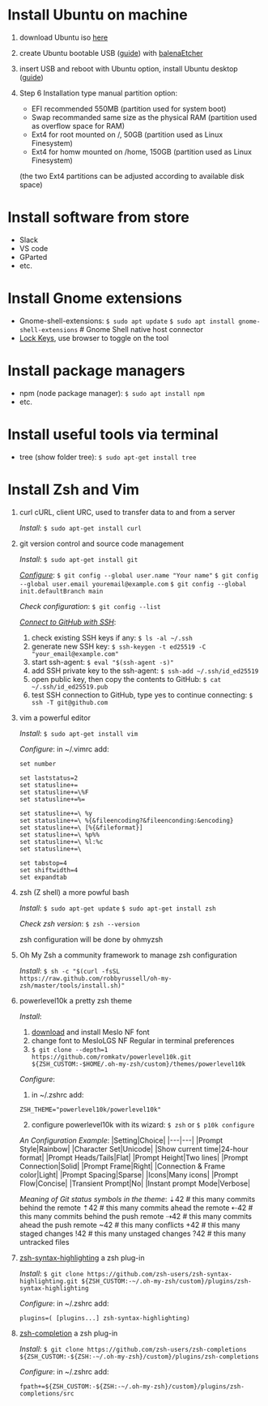 # Install Ubuntu on machine
1. download Ubuntu iso [here](https://ubuntu.com/download/desktop)

2. create Ubuntu bootable USB ([guide](https://ubuntu.com/tutorials/create-a-usb-stick-on-windows#1-overview)) with [balenaEtcher](https://www.balena.io/etcher/) 

3. insert USB and reboot with Ubuntu option, install Ubuntu desktop ([guide](https://ubuntu.com/tutorials/install-ubuntu-desktop#1-overview))

4. Step 6 Installation type manual partition option: 
    - EFI recommended 550MB (partition used for system boot)
    - Swap recommanded same size as the physical RAM (partition used as overflow space for RAM)
    - Ext4 for root mounted on /, 50GB (partition used as Linux Finesystem)
    - Ext4 for homw mounted on /home, 150GB (partition used as Linux Finesystem)

    (the two Ext4 partitions can be adjusted according to available disk space)


# Install software from store
- Slack
- VS code
- GParted
- etc.


# Install Gnome extensions
- Gnome-shell-extensions: 
    `$ sudo apt update`
    `$ sudo apt install gnome-shell-extensions`     # Gnome Shell native host connector
- [Lock Keys](https://extensions.gnome.org/extension/36/lock-keys/), use browser to toggle on the tool


# Install package managers
- npm (node package manager): `$ sudo apt install npm`
- etc.


# Install useful tools via terminal
- tree (show folder tree): `$ sudo apt-get install tree`


# Install Zsh and Vim
1. curl
    cURL, client URC, used to transfer data to and from a server

    *Install*:
        `$ sudo apt-get install curl`

2. git
    version control and source code management

    *Install*:
        `$ sudo apt-get install git`
    
    *[Configure](https://git-scm.com/book/en/v2/Getting-Started-First-Time-Git-Setup)*:
        `$ git config --global user.name "Your name"`
        `$ git config --global user.email youremail@example.com`
        `$ git config --global init.defaultBranch main`

    *Check configuration*:
        `$ git config --list`
    
    *[Connect to GitHub with SSH](https://docs.github.com/en/authentication/connecting-to-github-with-ssh)*:
    1. check existing SSH keys if any: `$ ls -al ~/.ssh`
    2. generate new SSH key: `$ ssh-keygen -t ed25519 -C "your_email@example.com"`
    3. start ssh-agent: `$ eval "$(ssh-agent -s)"`
    4. add SSH private key to the ssh-agent: `$ ssh-add ~/.ssh/id_ed25519`
    5. open public key, then copy the contents to GitHub: `$ cat ~/.ssh/id_ed25519.pub`
    6. test SSH connection to GitHub, type yes to continue connecting: `$ ssh -T git@github.com`
      

3. vim
    a powerful editor

    *Install*:
        `$ sudo apt-get install vim`

    *Configure*:
    in ~/.vimrc add:
    ```
    set number
    
    set laststatus=2
    set statusline+=
    set statusline+=\%F
    set statusline+=%=
    
    set statusline+=\ %y
    set statusline+=\ %{&fileencoding?&fileenconding:&encoding}
    set statusline+=\ [%{&fileformat}]
    set statusline+=\ %p%%
    set statusline+=\ %l:%c
    set statusline+=\
    
    set tabstop=4
    set shiftwidth=4
    set expandtab
    ```

4. zsh (Z shell)
    a more powful bash 

    *Install*:
        `$ sudo apt-get update`
        `$ sudo apt-get install zsh`

    *Check zsh version*:
        `$ zsh --version`

    zsh configuration will be done by ohmyzsh
    
5. Oh My Zsh
    a community framework to manage zsh configuration

    *Install*:
        `$ sh -c "$(curl -fsSL https://raw.github.com/robbyrussell/oh-my-zsh/master/tools/install.sh)"`
    
6. powerlevel10k
    a pretty zsh theme

    *Install*:
    1. [download](https://github.com/romkatv/powerlevel10k) and install Meslo NF font 
    2. change font to MesloLGS NF Regular in terminal preferences
    3. `$ git clone --depth=1 https://github.com/romkatv/powerlevel10k.git ${ZSH_CUSTOM:-$HOME/.oh-my-zsh/custom}/themes/powerlevel10k`
	
    *Configure*:
    1. in ~/.zshrc add: 
    ```
    ZSH_THEME="powerlevel10k/powerlevel10k"
    ```
    2. configure powerlevel10k with its wizard:	
        `$ zsh` or `$ p10k configure`

    *An Configuration Example*:
    |Setting|Choice|
    |---|---|
    |Prompt Style|Rainbow|
    |Character Set|Unicode|
    |Show current time|24-hour format|
    |Prompt Heads/Tails|Flat|
    |Prompt Height|Two lines|
    |Prompt Connection|Solid|
    |Prompt Frame|Right|
    |Connection & Frame color|Light|
    |Prompt Spacing|Sparse|
    |Icons|Many icons|
    |Prompt Flow|Concise|
    |Transient Prompt|No|
    |Instant prompt Mode|Verbose|

    *Meaning of Git status symbols in the theme*:
    ⇣42	    # this many commits behind the remote
    ⇡42	    # this many commits ahead the remote
    ⇠42     # this many commits behind the push remote
    ⇢42     # this many commits ahead the push remote
    ~42     # this many conflicts 
    +42     # this many staged changes 
    !42     # this many unstaged changes 
    ?42     # this many untracked files 
	
7. [zsh-syntax-highlighting](https://github.com/zsh-users/zsh-syntax-highlighting/blob/master/INSTALL.md)
    a zsh plug-in 

    *Install*:
        `$ git clone https://github.com/zsh-users/zsh-syntax-highlighting.git ${ZSH_CUSTOM:-~/.oh-my-zsh/custom}/plugins/zsh-syntax-highlighting`

    *Configure*:
    in ~/.zshrc add: 
    ```
    plugins=( [plugins...] zsh-syntax-highlighting)	
    ```

8. [zsh-completion](https://github.com/zsh-users/zsh-completions)
    a zsh plug-in 
    
    *Install*:
        `$ git clone https://github.com/zsh-users/zsh-completions ${ZSH_CUSTOM:-${ZSH:-~/.oh-my-zsh}/custom}/plugins/zsh-completions`

    *Configure*:
    in ~/.zshrc add:
    ```
    fpath+=${ZSH_CUSTOM:-${ZSH:-~/.oh-my-zsh}/custom}/plugins/zsh-completions/src
    ```
	



